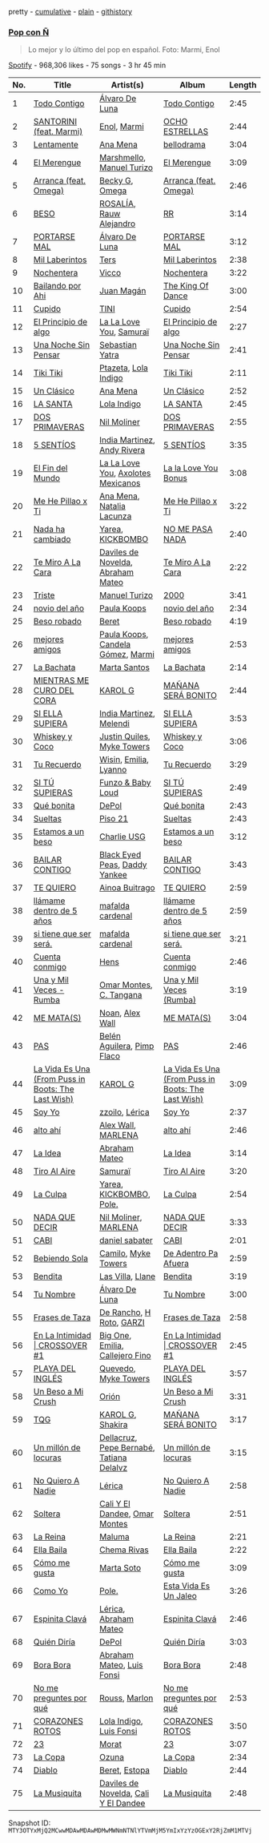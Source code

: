 pretty - [cumulative](/playlists/cumulative/37i9dQZF1DX3sCT1ItXgNd.md) - [plain](/playlists/plain/37i9dQZF1DX3sCT1ItXgNd) - [githistory](https://github.githistory.xyz/mackorone/spotify-playlist-archive/blob/main/playlists/plain/37i9dQZF1DX3sCT1ItXgNd)

### [Pop con Ñ](https://open.spotify.com/playlist/37i9dQZF1DX3sCT1ItXgNd)

> Lo mejor y lo último del pop en español\. Foto: Marmi, Enol

[Spotify](https://open.spotify.com/user/spotify) - 968,306 likes - 75 songs - 3 hr 45 min

| No. | Title | Artist(s) | Album | Length |
|---|---|---|---|---|
| 1 | [Todo Contigo](https://open.spotify.com/track/4rQu72zFJz3qne1bnEkVSt) | [Álvaro De Luna](https://open.spotify.com/artist/5N3YDBGT2gUzXgLDTwPRi5) | [Todo Contigo](https://open.spotify.com/album/2LmSTGw4yoSsPvKKMCJDkE) | 2:45 |
| 2 | [SANTORINI \(feat\. Marmi\)](https://open.spotify.com/track/3hKFVBIUvDyigbQLZR4z9H) | [Enol](https://open.spotify.com/artist/5f7z2thkqWrA4vp5Hh476O), [Marmi](https://open.spotify.com/artist/4ckWVaYN8j0EZrNFRHmxZx) | [OCHO ESTRELLAS](https://open.spotify.com/album/2kixxqgzMIXRNBKv6mvMua) | 2:44 |
| 3 | [Lentamente](https://open.spotify.com/track/7GJVqqE79WOl8ncT7Y4z0L) | [Ana Mena](https://open.spotify.com/artist/6k8mwkKJKKjBILo7ypBspl) | [bellodrama](https://open.spotify.com/album/3Bk95OiIUpFX417h8OFnrb) | 3:04 |
| 4 | [El Merengue](https://open.spotify.com/track/51FvjPEGKq2zByeeEQ43V9) | [Marshmello](https://open.spotify.com/artist/64KEffDW9EtZ1y2vBYgq8T), [Manuel Turizo](https://open.spotify.com/artist/0tmwSHipWxN12fsoLcFU3B) | [El Merengue](https://open.spotify.com/album/6sU751LOdNBPvVErW1GunP) | 3:09 |
| 5 | [Arranca \(feat\. Omega\)](https://open.spotify.com/track/6IdcyYfBz9LG3SWIKVyNgh) | [Becky G](https://open.spotify.com/artist/4obzFoKoKRHIphyHzJ35G3), [Omega](https://open.spotify.com/artist/1UjxAZqzphB1tsMb1aWBj0) | [Arranca \(feat\. Omega\)](https://open.spotify.com/album/3d0XlD9jrpNetVgDfsErG4) | 2:46 |
| 6 | [BESO](https://open.spotify.com/track/609E1JCInJncactoMmkDon) | [ROSALÍA](https://open.spotify.com/artist/7ltDVBr6mKbRvohxheJ9h1), [Rauw Alejandro](https://open.spotify.com/artist/1mcTU81TzQhprhouKaTkpq) | [RR](https://open.spotify.com/album/50uChhk7AKkzDKytDixjYW) | 3:14 |
| 7 | [PORTARSE MAL](https://open.spotify.com/track/20EnydkCy1x6OZsITbWQre) | [Álvaro De Luna](https://open.spotify.com/artist/5N3YDBGT2gUzXgLDTwPRi5) | [PORTARSE MAL](https://open.spotify.com/album/3X0mM0p3c8LhRw6T64svoe) | 3:12 |
| 8 | [Mil Laberintos](https://open.spotify.com/track/3PeaoxxHW9L5OVVnkWDg6S) | [Ters](https://open.spotify.com/artist/5Mf1s6zvBdwT3ZmEfWVovB) | [Mil Laberintos](https://open.spotify.com/album/6YKiRmNf2cuIRfuWmaaqMX) | 2:38 |
| 9 | [Nochentera](https://open.spotify.com/track/20CozgjF6bshBw8cLhN23B) | [Vicco](https://open.spotify.com/artist/2z1MpPojFcvxYcEAx0lT6w) | [Nochentera](https://open.spotify.com/album/4uCz8u5i2bIYVUOSRdtr6v) | 3:22 |
| 10 | [Bailando por Ahi](https://open.spotify.com/track/6sHBvzRsuGunQTfCk18KXi) | [Juan Magán](https://open.spotify.com/artist/1ackd5XprZEkH3McKbQD51) | [The King Of Dance](https://open.spotify.com/album/67hCGmMfz8cg2YLO0xZWnx) | 3:00 |
| 11 | [Cupido](https://open.spotify.com/track/2xVcCDRgG3TrH69TatsUxp) | [TINI](https://open.spotify.com/artist/7vXDAI8JwjW531ouMGbfcp) | [Cupido](https://open.spotify.com/album/3j0DrBixQhCQCucPr8hC13) | 2:54 |
| 12 | [El Principio de algo](https://open.spotify.com/track/55oRR1s2W1xX2evrUCaOSb) | [La La Love You](https://open.spotify.com/artist/5Q30fhTc0Sl0Q4C5dOjhhQ), [Samuraï](https://open.spotify.com/artist/0BovidHLtM9n55WXWkApK9) | [El Principio de algo](https://open.spotify.com/album/0bpAz9oL8eRTGaOxS7PCkw) | 2:27 |
| 13 | [Una Noche Sin Pensar](https://open.spotify.com/track/2oW52tBeJNSv93Ct5AJb8q) | [Sebastian Yatra](https://open.spotify.com/artist/07YUOmWljBTXwIseAUd9TW) | [Una Noche Sin Pensar](https://open.spotify.com/album/72RohnwnQyT7YbrIzDNROD) | 2:41 |
| 14 | [Tiki Tiki](https://open.spotify.com/track/2J8lIDwvxPZQQ0I0wt1oRO) | [Ptazeta](https://open.spotify.com/artist/5UN0rzL594mWY2RbOtZqIN), [Lola Indigo](https://open.spotify.com/artist/3bvfu2KAve4lPHrhEFDZna) | [Tiki Tiki](https://open.spotify.com/album/27WZ3udXyjazvsInPtfuIQ) | 2:11 |
| 15 | [Un Clásico](https://open.spotify.com/track/1U6oVlu9LhCCj7mRfsomDp) | [Ana Mena](https://open.spotify.com/artist/6k8mwkKJKKjBILo7ypBspl) | [Un Clásico](https://open.spotify.com/album/5LIYLxHtGfeJkFJjfePMo0) | 2:52 |
| 16 | [LA SANTA](https://open.spotify.com/track/3TcSNX1WhlcVAI6fLWt7Qs) | [Lola Indigo](https://open.spotify.com/artist/3bvfu2KAve4lPHrhEFDZna) | [LA SANTA](https://open.spotify.com/album/7s7TZHak9Chi57TNKIH7T8) | 2:45 |
| 17 | [DOS PRIMAVERAS](https://open.spotify.com/track/75pwnaLuYXESW07uyWxOcF) | [Nil Moliner](https://open.spotify.com/artist/6X8uzem5Dbl4l2so4CeexD) | [DOS PRIMAVERAS](https://open.spotify.com/album/1A7MPKCRLfcPz8hz9fBLH0) | 2:55 |
| 18 | [5 SENTÍOS](https://open.spotify.com/track/7n12wwP15l3KhIKgMoUiZY) | [India Martinez](https://open.spotify.com/artist/6FOpWOxsjQxKEbLiJpU1xV), [Andy Rivera](https://open.spotify.com/artist/7hIqJfRYGBWWT1Qxu6Cpd2) | [5 SENTÍOS](https://open.spotify.com/album/3777kSd47h5uVR0lnPf81n) | 3:35 |
| 19 | [El Fin del Mundo](https://open.spotify.com/track/70JnnNNAxPjvZGPwjJfX47) | [La La Love You](https://open.spotify.com/artist/5Q30fhTc0Sl0Q4C5dOjhhQ), [Axolotes Mexicanos](https://open.spotify.com/artist/31IVfzTQ5bAPL8XMrO6dVx) | [La la Love You Bonus](https://open.spotify.com/album/5RpGs1cIVJHLtn88LEdXjb) | 3:08 |
| 20 | [Me He Pillao x Ti](https://open.spotify.com/track/3nsAcKRQ4MoNSKiwECG0Yv) | [Ana Mena](https://open.spotify.com/artist/6k8mwkKJKKjBILo7ypBspl), [Natalia Lacunza](https://open.spotify.com/artist/3Zs59sqZJ6fWQqWbRC8bOP) | [Me He Pillao x Ti](https://open.spotify.com/album/1raYgqJauewWa2JgD6JmtG) | 3:22 |
| 21 | [Nada ha cambiado](https://open.spotify.com/track/1DSifk5tKB93s9rAUJi4kn) | [Yarea](https://open.spotify.com/artist/2O4wnhTr4SO5ezY6WXI2Kl), [KICKBOMBO](https://open.spotify.com/artist/7A2htSu45kogVfNBMD4Xgh) | [NO ME PASA NADA](https://open.spotify.com/album/0KJSpW77D1DmoN5tBJKeyI) | 2:40 |
| 22 | [Te Miro A La Cara](https://open.spotify.com/track/7hlPoVZ1uz7FiQagPTVbQG) | [Daviles de Novelda](https://open.spotify.com/artist/6E94QKXZv8BbO6QQJxcxLI), [Abraham Mateo](https://open.spotify.com/artist/2bxxlINUlcMQQb39K7IopR) | [Te Miro A La Cara](https://open.spotify.com/album/6LCwDsFIPU8BPk3f0jdzr3) | 2:22 |
| 23 | [Triste](https://open.spotify.com/track/6JpUHnddHwv9cJ6sFD0nzM) | [Manuel Turizo](https://open.spotify.com/artist/0tmwSHipWxN12fsoLcFU3B) | [2000](https://open.spotify.com/album/7ubO2LZJZFpyhiWMZkRwcH) | 3:41 |
| 24 | [novio del año](https://open.spotify.com/track/40lKiE4aIosLiD5NmMeZm1) | [Paula Koops](https://open.spotify.com/artist/3jDSE2qvShLf8DbYmseNW0) | [novio del año](https://open.spotify.com/album/63x4EQFAEBFAPvmfkklkrn) | 2:34 |
| 25 | [Beso robado](https://open.spotify.com/track/5SJ3VK1dPFCDsywYd9Czox) | [Beret](https://open.spotify.com/artist/0ZHPrnImGh4re3TbSNkoZl) | [Beso robado](https://open.spotify.com/album/2O04tkJGpsLkoUcbjBBs57) | 4:19 |
| 26 | [mejores amigos](https://open.spotify.com/track/3UO6Hj6xtowWdanb3hs5QR) | [Paula Koops](https://open.spotify.com/artist/3jDSE2qvShLf8DbYmseNW0), [Candela Gómez](https://open.spotify.com/artist/0jIhz2FFQmwcjj63SJh63h), [Marmi](https://open.spotify.com/artist/4ckWVaYN8j0EZrNFRHmxZx) | [mejores amigos](https://open.spotify.com/album/4CNWr0Icz7j1ngMho7ZjA8) | 2:53 |
| 27 | [La Bachata](https://open.spotify.com/track/3tTzInzRZC7kRMK1sRfT14) | [Marta Santos](https://open.spotify.com/artist/2NeFajzkAQ4UfviWdzf0pK) | [La Bachata](https://open.spotify.com/album/2ZuHbnjlyHvDOTqMy1feF0) | 2:14 |
| 28 | [MIENTRAS ME CURO DEL CORA](https://open.spotify.com/track/6otePxalBK8AVa20xhZYVQ) | [KAROL G](https://open.spotify.com/artist/790FomKkXshlbRYZFtlgla) | [MAÑANA SERÁ BONITO](https://open.spotify.com/album/4kS7bSuU0Jm9LYMosFU2x5) | 2:44 |
| 29 | [SI ELLA SUPIERA](https://open.spotify.com/track/2GXCmc3A6ahTNnBsrkrRuh) | [India Martinez](https://open.spotify.com/artist/6FOpWOxsjQxKEbLiJpU1xV), [Melendi](https://open.spotify.com/artist/1EXjXQpDx2pROygh8zvHs4) | [SI ELLA SUPIERA](https://open.spotify.com/album/4MTPsE7cVMXfxZAjsTopE3) | 3:53 |
| 30 | [Whiskey y Coco](https://open.spotify.com/track/0otoSS2m3QjbDLzsHMobgK) | [Justin Quiles](https://open.spotify.com/artist/14zUHaJZo1mnYtn6IBRaRP), [Myke Towers](https://open.spotify.com/artist/7iK8PXO48WeuP03g8YR51W) | [Whiskey y Coco](https://open.spotify.com/album/6MVcp3C5rcllaSyU9nhGrP) | 3:06 |
| 31 | [Tu Recuerdo](https://open.spotify.com/track/3K4vutqVlY3eINQWb6jSJF) | [Wisin](https://open.spotify.com/artist/3E6xrwgnVfYCrCs0ePERDz), [Emilia](https://open.spotify.com/artist/0AqlFI0tz2DsEoJlKSIiT9), [Lyanno](https://open.spotify.com/artist/1Ts9of7VPZElwPQnqnDSfW) | [Tu Recuerdo](https://open.spotify.com/album/0BmSD2UxwSB1g6ptVMv3xy) | 3:29 |
| 32 | [SI TÚ SUPIERAS](https://open.spotify.com/track/2h9dTYIe6GxmuK0nQvfj6C) | [Funzo & Baby Loud](https://open.spotify.com/artist/1nwjHzOUQZsNYX8xoWiGVC) | [SI TÚ SUPIERAS](https://open.spotify.com/album/11ZSWjcfUSFULN9YHHxX7i) | 2:49 |
| 33 | [Qué bonita](https://open.spotify.com/track/31TmMW92lP0UoxtAaF89hU) | [DePol](https://open.spotify.com/artist/16t23tANCHuuAN0yPqBbA0) | [Qué bonita](https://open.spotify.com/album/1Em1AH6NyWHAPyCaVM7iGX) | 2:43 |
| 34 | [Sueltas](https://open.spotify.com/track/6PkiSdWbhsuFP9qaFyu3CA) | [Piso 21](https://open.spotify.com/artist/4bw2Am3p9ji3mYsXNXtQcd) | [Sueltas](https://open.spotify.com/album/7owbqoUvVQBJYuoEto3IMe) | 2:43 |
| 35 | [Estamos a un beso](https://open.spotify.com/track/4bRg5nJCS7OcyJUMPgRAqH) | [Charlie USG](https://open.spotify.com/artist/6SQxxV1mB4oLifst53eQpw) | [Estamos a un beso](https://open.spotify.com/album/7Gf9kJXYIaRwbgnbG0vHxM) | 3:12 |
| 36 | [BAILAR CONTIGO](https://open.spotify.com/track/2GdHCkeAycTJ1RgMlptaRE) | [Black Eyed Peas](https://open.spotify.com/artist/1yxSLGMDHlW21z4YXirZDS), [Daddy Yankee](https://open.spotify.com/artist/4VMYDCV2IEDYJArk749S6m) | [BAILAR CONTIGO](https://open.spotify.com/album/0WzsZzwIw15yVvkBHx3XRG) | 3:43 |
| 37 | [TE QUIERO](https://open.spotify.com/track/3joDSTDSPrKoEB1TxCFDHv) | [Ainoa Buitrago](https://open.spotify.com/artist/4K2wdPQkTRDesavmN66Zk7) | [TE QUIERO](https://open.spotify.com/album/241E4UnDjEnTS7KUGvPxCT) | 2:59 |
| 38 | [llámame dentro de 5 años](https://open.spotify.com/track/4iqKBpvChifJ6FeUF6OzQM) | [mafalda cardenal](https://open.spotify.com/artist/1AsstJ8Cf7uQX92weRmZRz) | [llámame dentro de 5 años](https://open.spotify.com/album/6eAV0zPzmGciqGfl4SyQSM) | 2:59 |
| 39 | [si tiene que ser será.](https://open.spotify.com/track/0wtD6yzuqTv3EkRcJ6SHQZ) | [mafalda cardenal](https://open.spotify.com/artist/1AsstJ8Cf7uQX92weRmZRz) | [si tiene que ser será.](https://open.spotify.com/album/7mUcTOv2KgYCkrbDmxO7H3) | 3:21 |
| 40 | [Cuenta conmigo](https://open.spotify.com/track/7ptVOPFEmaytmzNzlFZw4A) | [Hens](https://open.spotify.com/artist/3iY9PS7LxPnCVcCP7BjJOK) | [Cuenta conmigo](https://open.spotify.com/album/5Ye1rS5xOhdCcuV2NLiCP6) | 2:46 |
| 41 | [Una y Mil Veces \- Rumba](https://open.spotify.com/track/2QFxZNTECGz7uGd7me4dzH) | [Omar Montes](https://open.spotify.com/artist/3lY9Fxceu60W1rbon7PkuF), [C\. Tangana](https://open.spotify.com/artist/5TYxZTjIPqKM8K8NuP9woO) | [Una y Mil Veces \(Rumba\)](https://open.spotify.com/album/7ixHyWCOz4NvKbHMLi1P8K) | 3:19 |
| 42 | [ME MATA\(S\)](https://open.spotify.com/track/6yFacR2XoribBixsZvXxvg) | [Noan](https://open.spotify.com/artist/5FTh7whdpVYqv00Gi0w5GM), [Alex Wall](https://open.spotify.com/artist/4ea330FfNhtiTABdSJZthp) | [ME MATA\(S\)](https://open.spotify.com/album/6uUM0HqOhv288VOY0gPvJR) | 3:04 |
| 43 | [PAS](https://open.spotify.com/track/4NiPgL5Vicj6rVks2Ismc5) | [Belén Aguilera](https://open.spotify.com/artist/5fmYDIdgEkSgLdL6esxgfp), [Pimp Flaco](https://open.spotify.com/artist/3UZFWMkyLElpRsLPdButSC) | [PAS](https://open.spotify.com/album/5uQp7mNaf5hiVAfphFjjoc) | 2:46 |
| 44 | [La Vida Es Una \(From Puss in Boots: The Last Wish\)](https://open.spotify.com/track/35HgzqAoEZ28Ovq7kb9nDz) | [KAROL G](https://open.spotify.com/artist/790FomKkXshlbRYZFtlgla) | [La Vida Es Una \(From Puss in Boots: The Last Wish\)](https://open.spotify.com/album/4IhIx79me6iItoaJzR0Xqb) | 3:09 |
| 45 | [Soy Yo](https://open.spotify.com/track/74yNlKlythblKb9INN5ZOx) | [zzoilo](https://open.spotify.com/artist/7c53ZFyajVMTo08HmvoB6b), [Lérica](https://open.spotify.com/artist/4d3kmfoZBTuUPSUjgP45uo) | [Soy Yo](https://open.spotify.com/album/6rus1wE3yIOoOqCXTMWlmn) | 2:37 |
| 46 | [alto ahí](https://open.spotify.com/track/1kAwAe6ubWffQwjucRnqy0) | [Alex Wall](https://open.spotify.com/artist/4ea330FfNhtiTABdSJZthp), [MARLENA](https://open.spotify.com/artist/1IAwO3v7hVP9ryTQtlzc9y) | [alto ahí](https://open.spotify.com/album/4aWWKkZEUd2zqGYHX6lYYE) | 2:46 |
| 47 | [La Idea](https://open.spotify.com/track/5hbx6fWt9jt9dWSOHK3uGb) | [Abraham Mateo](https://open.spotify.com/artist/2bxxlINUlcMQQb39K7IopR) | [La Idea](https://open.spotify.com/album/3oM0PBnieCf5JcKbaiTnVU) | 3:14 |
| 48 | [Tiro Al Aire](https://open.spotify.com/track/1GTqOaoThQ64CQyk4MfiWy) | [Samuraï](https://open.spotify.com/artist/0BovidHLtM9n55WXWkApK9) | [Tiro Al Aire](https://open.spotify.com/album/0EDo43ixdWe188OqliIIVk) | 3:20 |
| 49 | [La Culpa](https://open.spotify.com/track/4lhzVEFzlYQiCbHhW4Shcv) | [Yarea](https://open.spotify.com/artist/2O4wnhTr4SO5ezY6WXI2Kl), [KICKBOMBO](https://open.spotify.com/artist/7A2htSu45kogVfNBMD4Xgh), [Pole.](https://open.spotify.com/artist/7D62OQfwvslnxJn9DkZm2F) | [La Culpa](https://open.spotify.com/album/4jiTKinVhkjwj7cCFm7ncQ) | 2:54 |
| 50 | [NADA QUE DECIR](https://open.spotify.com/track/2Qnjj1OqW9NDTzBeanuXIP) | [Nil Moliner](https://open.spotify.com/artist/6X8uzem5Dbl4l2so4CeexD), [MARLENA](https://open.spotify.com/artist/1IAwO3v7hVP9ryTQtlzc9y) | [NADA QUE DECIR](https://open.spotify.com/album/4CIjghQcVgXkYJscGKEQKF) | 3:33 |
| 51 | [CABI](https://open.spotify.com/track/5LZWpaShpyGMIohH8kU0aK) | [daniel sabater](https://open.spotify.com/artist/5yTNm3JFNfBa79zLIRKVwN) | [CABI](https://open.spotify.com/album/5anonHgPUxe9l7aMIdwC3N) | 2:01 |
| 52 | [Bebiendo Sola](https://open.spotify.com/track/0wIIVkpeRLjoGAYkeYXevR) | [Camilo](https://open.spotify.com/artist/28gNT5KBp7IjEOQoevXf9N), [Myke Towers](https://open.spotify.com/artist/7iK8PXO48WeuP03g8YR51W) | [De Adentro Pa Afuera](https://open.spotify.com/album/1UTDgnpHmthIsdzSxbhpV2) | 2:59 |
| 53 | [Bendita](https://open.spotify.com/track/3vDP0LdVBqGhKvz2nyMRXS) | [Las Villa](https://open.spotify.com/artist/0sXJRmgbjbq6Q5uu4W1wDM), [Llane](https://open.spotify.com/artist/7A02nc5WKMBLqSKXxGZ4o8) | [Bendita](https://open.spotify.com/album/7KREKP5rqz2xTxFNYABhLr) | 3:19 |
| 54 | [Tu Nombre](https://open.spotify.com/track/0Mb1fm62mIKntgbZFFYpRF) | [Álvaro De Luna](https://open.spotify.com/artist/5N3YDBGT2gUzXgLDTwPRi5) | [Tu Nombre](https://open.spotify.com/album/6pKnIlwJfXJxqHjDmpvABs) | 3:00 |
| 55 | [Frases de Taza](https://open.spotify.com/track/51cRvcZsjGoghxQajL3c38) | [De Rancho](https://open.spotify.com/artist/5CvFmofsJbfkYoGOFryI2k), [H Roto](https://open.spotify.com/artist/5Q7VQ40wSh0GOm1CaNOIHL), [GARZI](https://open.spotify.com/artist/0sAHZQtvqLdcBvIrEAYo4m) | [Frases de Taza](https://open.spotify.com/album/23pMTEWByeeckQXeXuPqFd) | 2:58 |
| 56 | [En La Intimidad \| CROSSOVER \#1](https://open.spotify.com/track/7w7BrPbOjF5OxChs2dxFve) | [Big One](https://open.spotify.com/artist/2OhUNb01gLwygOizYvTm0e), [Emilia](https://open.spotify.com/artist/0AqlFI0tz2DsEoJlKSIiT9), [Callejero Fino](https://open.spotify.com/artist/6GRwwWAtmusrgAL5JF9Dfr) | [En La Intimidad \| CROSSOVER \#1](https://open.spotify.com/album/5OT9JgUd8WVWBJgYog7a82) | 2:45 |
| 57 | [PLAYA DEL INGLÉS](https://open.spotify.com/track/2t6IxTASaSFkZEt61tQ6W6) | [Quevedo](https://open.spotify.com/artist/52iwsT98xCoGgiGntTiR7K), [Myke Towers](https://open.spotify.com/artist/7iK8PXO48WeuP03g8YR51W) | [PLAYA DEL INGLÉS](https://open.spotify.com/album/1MgW79L1nRyxWHOCu4nxR9) | 3:57 |
| 58 | [Un Beso a Mi Crush](https://open.spotify.com/track/2VdPyembKc89MgImIVcQyl) | [Orión](https://open.spotify.com/artist/1QOKIsJjvDd9sHkSj96fI3) | [Un Beso a Mi Crush](https://open.spotify.com/album/2qSa8URXgIcrt3AeDnB7eO) | 3:31 |
| 59 | [TQG](https://open.spotify.com/track/0DWdj2oZMBFSzRsi2Cvfzf) | [KAROL G](https://open.spotify.com/artist/790FomKkXshlbRYZFtlgla), [Shakira](https://open.spotify.com/artist/0EmeFodog0BfCgMzAIvKQp) | [MAÑANA SERÁ BONITO](https://open.spotify.com/album/4kS7bSuU0Jm9LYMosFU2x5) | 3:17 |
| 60 | [Un millón de locuras](https://open.spotify.com/track/4lLbBQWUqnWsxAiT1FcY6Z) | [Dellacruz](https://open.spotify.com/artist/1SQBmAQTSx9Zj9uyM3c3qW), [Pepe Bernabé](https://open.spotify.com/artist/1CatgsvZ6RfKSHiwyqPZ32), [Tatiana Delalvz](https://open.spotify.com/artist/4rFr57FRQgkd7FSwvQxBNP) | [Un millón de locuras](https://open.spotify.com/album/71XshjyIez0R36caojRrIL) | 3:15 |
| 61 | [No Quiero A Nadie](https://open.spotify.com/track/3FPqolx3Gbz8bynQyKpnrJ) | [Lérica](https://open.spotify.com/artist/4d3kmfoZBTuUPSUjgP45uo) | [No Quiero A Nadie](https://open.spotify.com/album/6FjYYd8o10nGLadNi6tI6V) | 2:58 |
| 62 | [Soltera](https://open.spotify.com/track/41ffIDkb10CvzGNBYXm498) | [Cali Y El Dandee](https://open.spotify.com/artist/5DUlefCLzVRzNWaNURTFpK), [Omar Montes](https://open.spotify.com/artist/3lY9Fxceu60W1rbon7PkuF) | [Soltera](https://open.spotify.com/album/1LpGk730HxND92t3AW8Jee) | 2:51 |
| 63 | [La Reina](https://open.spotify.com/track/5KrBFRj0Vfq0QQjlyKs5Hr) | [Maluma](https://open.spotify.com/artist/1r4hJ1h58CWwUQe3MxPuau) | [La Reina](https://open.spotify.com/album/1aWnZ80cKI4rV2GDo3LniM) | 2:21 |
| 64 | [Ella Baila](https://open.spotify.com/track/6cbAEDjYtO8tcOl4AP4h44) | [Chema Rivas](https://open.spotify.com/artist/1tMWkquIkQtVD6vaZlDbSQ) | [Ella Baila](https://open.spotify.com/album/6Iwh5kW8RkzWa94kXb5IYm) | 2:22 |
| 65 | [Cómo me gusta](https://open.spotify.com/track/1rvzP9fy0WYk1oEu79w0tv) | [Marta Soto](https://open.spotify.com/artist/6rRY793jdSneQ9aSy0RtMN) | [Cómo me gusta](https://open.spotify.com/album/6NB0hISCCbxMi8oO9Pmtd7) | 3:09 |
| 66 | [Como Yo](https://open.spotify.com/track/0fJ8nk6iQayq0WCqq0ZbWr) | [Pole.](https://open.spotify.com/artist/7D62OQfwvslnxJn9DkZm2F) | [Esta Vida Es Un Jaleo](https://open.spotify.com/album/4W1o9T3ghMa61HFLUAIOHj) | 3:26 |
| 67 | [Espinita Clavá](https://open.spotify.com/track/5nBPZbNLIJJqiDO1POCDGR) | [Lérica](https://open.spotify.com/artist/4d3kmfoZBTuUPSUjgP45uo), [Abraham Mateo](https://open.spotify.com/artist/2bxxlINUlcMQQb39K7IopR) | [Espinita Clavá](https://open.spotify.com/album/6TNvmYm1VvIgk7VkKiyiUw) | 2:46 |
| 68 | [Quién Diría](https://open.spotify.com/track/0Fd3900xH77g0ARXQjtYvV) | [DePol](https://open.spotify.com/artist/16t23tANCHuuAN0yPqBbA0) | [Quién Diría](https://open.spotify.com/album/2zZljKaQGNaogYs8QN2wMM) | 3:03 |
| 69 | [Bora Bora](https://open.spotify.com/track/0w49NuhCUPdJpzE3ClojSa) | [Abraham Mateo](https://open.spotify.com/artist/2bxxlINUlcMQQb39K7IopR), [Luis Fonsi](https://open.spotify.com/artist/4V8Sr092TqfHkfAA5fXXqG) | [Bora Bora](https://open.spotify.com/album/2PnRPLXqb7SHg141358iah) | 2:48 |
| 70 | [No me preguntes por qué](https://open.spotify.com/track/57uYrFRzFwbgH04QLA6TuB) | [Rouss](https://open.spotify.com/artist/3Xa0w2RUuQw38J199xgj2A), [Marlon](https://open.spotify.com/artist/1RTZXV2Txeij9hW1C88mfs) | [No me preguntes por qué](https://open.spotify.com/album/3TCx6YZbU2caIAw2ETPhbu) | 2:53 |
| 71 | [CORAZONES ROTOS](https://open.spotify.com/track/7r5QwyDzxyikU1Kbkfz6FM) | [Lola Indigo](https://open.spotify.com/artist/3bvfu2KAve4lPHrhEFDZna), [Luis Fonsi](https://open.spotify.com/artist/4V8Sr092TqfHkfAA5fXXqG) | [CORAZONES ROTOS](https://open.spotify.com/album/28V2AlGwC1tF5Ph9f5WGy4) | 3:50 |
| 72 | [23](https://open.spotify.com/track/03I0v50PLHMxgP5CjzCwt3) | [Morat](https://open.spotify.com/artist/5C4PDR4LnhZTbVnKWXuDKD) | [23](https://open.spotify.com/album/7c4Q9TaHo8VHacdzpGw2JI) | 3:07 |
| 73 | [La Copa](https://open.spotify.com/track/2gdBsRfuWGwJwe3X5XwZuI) | [Ozuna](https://open.spotify.com/artist/1i8SpTcr7yvPOmcqrbnVXY) | [La Copa](https://open.spotify.com/album/2PC6PCA91NxKDtuV63i0rF) | 2:34 |
| 74 | [Diablo](https://open.spotify.com/track/511ZMyXhrPlJvQSYtBWDy3) | [Beret](https://open.spotify.com/artist/0ZHPrnImGh4re3TbSNkoZl), [Estopa](https://open.spotify.com/artist/5ZqnEfVdEGmoPxtELhN7ai) | [Diablo](https://open.spotify.com/album/3r78Qu7OFZre4Otl5eVvz7) | 2:44 |
| 75 | [La Musiquita](https://open.spotify.com/track/5LNJHJJd8aBY0aW9CgSgbz) | [Daviles de Novelda](https://open.spotify.com/artist/6E94QKXZv8BbO6QQJxcxLI), [Cali Y El Dandee](https://open.spotify.com/artist/5DUlefCLzVRzNWaNURTFpK) | [La Musiquita](https://open.spotify.com/album/2mQia3ylnBOcvrEWMRZ0On) | 2:48 |

Snapshot ID: `MTY3OTYxMjQ2MCwwMDAwMDAwMDMwMWNmNTNlYTVmMjM5YmIxYzYzOGExY2RjZmM1MTVj`
